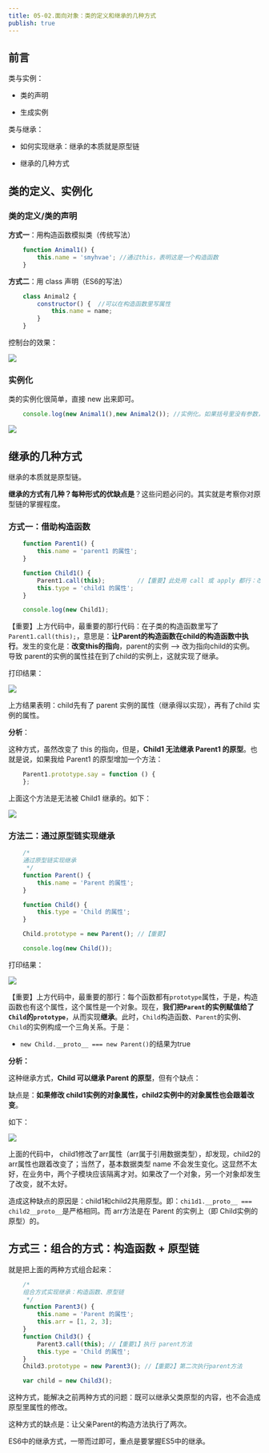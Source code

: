 ```yaml
---
title: 05-02.面向对象：类的定义和继承的几种方式
publish: true
---
```


<ArticleTopAd></ArticleTopAd>




## 前言


类与实例：

- 类的声明

- 生成实例

类与继承：

- 如何实现继承：继承的本质就是原型链

- 继承的几种方式



## 类的定义、实例化

### 类的定义/类的声明

**方式一**：用构造函数模拟类（传统写法）

```javascript
    function Animal1() {
        this.name = 'smyhvae'; //通过this，表明这是一个构造函数
    }
```

**方式二**：用 class 声明（ES6的写法）

```javascript
    class Animal2 {
        constructor() {  //可以在构造函数里写属性
            this.name = name;
        }
    }
```

控制台的效果：

![](http://img.smyhvae.com/20180307_0957.png)

### 实例化

类的实例化很简单，直接 new 出来即可。

```javascript
    console.log(new Animal1(),new Animal2()); //实例化。如果括号里没有参数，则括号可以省略
```

![](http://img.smyhvae.com/20180307_1000.png)

## 继承的几种方式

继承的本质就是原型链。

**继承的方式有几种？每种形式的优缺点是**？这些问题必问的。其实就是考察你对原型链的掌握程度。

### 方式一：借助构造函数


```javascript
    function Parent1() {
        this.name = 'parent1 的属性';
    }

    function Child1() {
        Parent1.call(this);         //【重要】此处用 call 或 apply 都行：改变 this 的指向
        this.type = 'child1 的属性';
    }

    console.log(new Child1);
```

【重要】上方代码中，最重要的那行代码：在子类的构造函数里写了`Parent1.call(this);`，意思是：**让Parent的构造函数在child的构造函数中执行**。发生的变化是：**改变this的指向**，parent的实例 --> 改为指向child的实例。导致 parent的实例的属性挂在到了child的实例上，这就实现了继承。

打印结果：

![](http://img.smyhvae.com/20180307_1015.png)

上方结果表明：child先有了 parent 实例的属性（继承得以实现），再有了child 实例的属性。

**分析**：

这种方式，虽然改变了 this 的指向，但是，**Child1 无法继承 Parent1 的原型**。也就是说，如果我给 Parent1 的原型增加一个方法：

```javascript
    Parent1.prototype.say = function () {
    };
```

上面这个方法是无法被 Child1 继承的。如下：

![](http://img.smyhvae.com/20180307_1030.png)

### 方法二：通过原型链实现继承

```javascript
    /*
    通过原型链实现继承
     */
    function Parent() {
        this.name = 'Parent 的属性';
    }

    function Child() {
        this.type = 'Child 的属性';
    }

    Child.prototype = new Parent(); //【重要】

    console.log(new Child());
```

打印结果：

![](http://img.smyhvae.com/20180307_1109.png)


【重要】上方代码中，最重要的那行：每个函数都有`prototype`属性，于是，构造函数也有这个属性，这个属性是一个对象。现在，**我们把`Parent`的实例赋值给了`Child`的`prototype`**，从而实现**继承**。此时，`Child`构造函数、`Parent`的实例、`Child`的实例构成一个三角关系。于是：

- `new Child.__proto__ === new Parent()`的结果为true

**分析：**

这种继承方式，**Child 可以继承 Parent 的原型**，但有个缺点：

缺点是：**如果修改 child1实例的对象属性，child2实例中的对象属性也会跟着改变**。

如下：

![](http://img.smyhvae.com/20180307_1123.png)

上面的代码中， child1修改了arr属性（arr属于引用数据类型），却发现，child2的arr属性也跟着改变了；当然了，基本数据类型 name 不会发生变化。这显然不太好，在业务中，两个子模块应该隔离才对。如果改了一个对象，另一个对象却发生了改变，就不太好。

造成这种缺点的原因是：child1和child2共用原型。即：`chi1d1.__proto__ === child2__proto__`是严格相同。而 arr方法是在 Parent 的实例上（即 Child实例的原型）的。


## 方式三：组合的方式：构造函数 + 原型链

就是把上面的两种方式组合起来：


```javascript
    /*
    组合方式实现继承：构造函数、原型链
     */
    function Parent3() {
        this.name = 'Parent 的属性';
        this.arr = [1, 2, 3];
    }
    function Child3() {
        Parent3.call(this); //【重要1】执行 parent方法
        this.type = 'Child 的属性';
    }
    Child3.prototype = new Parent3(); //【重要2】第二次执行parent方法

    var child = new Child3();
```

这种方式，能解决之前两种方式的问题：既可以继承父类原型的内容，也不会造成原型里属性的修改。

这种方式的缺点是：让父亲Parent的构造方法执行了两次。



ES6中的继承方式，一带而过即可，重点是要掌握ES5中的继承。

